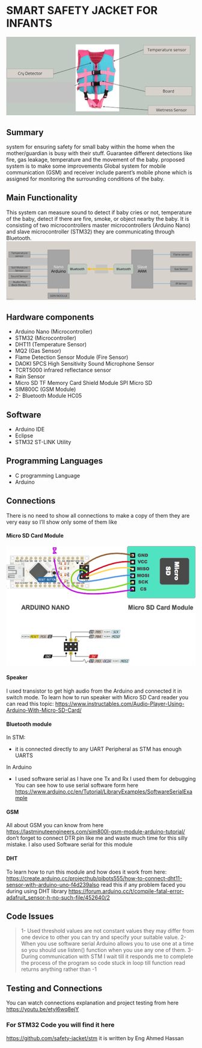 # SMART SAFETY JACKET FOR INFANTS
![alt text](https://github.com/MohamedOsamaAhmed/SMART-SAFETY-JACKET-FOR-INFANTS/blob/main/intro.JPG?raw=true)

## Summary
system for ensuring safety for small baby within the home when the mother/guardian is busy with their stuff. Guarantee different detections like fire, gas leakage, temperature and the movement of the baby. proposed system is to make some improvements Global system for mobile communication (GSM) and receiver include parent’s mobile phone which is assigned for monitoring the surrounding conditions of the baby.

## Main Functionality 
This system can measure sound to detect if baby cries or not, temperature of the baby, detect if there are fire, smoke, or object nearby the baby. It is consisting of two microcontrollers master microcontrollers (Arduino Nano) and slave microcontroller (STM32) they are communicating through Bluetooth.
![alt text](https://github.com/MohamedOsamaAhmed/SMART-SAFETY-JACKET-FOR-INFANTS/blob/main/main%20function.JPG?raw=true)

## Hardware components 
*	Arduino Nano (Microcontroller)
*	STM32 (Microcontroller)
*	DHT11 (Temperature Sensor)
*	MQ2 (Gas Sensor)
*	Flame Detection Sensor Module (Fire Sensor)
*	DAOKI 5PCS High Sensitivity Sound Microphone Sensor
*	TCRT5000 infrared reflectance sensor
*	Rain Sensor 
*	Micro SD TF Memory Card Shield Module SPI Micro SD
*	SIM800C (GSM Module) 
*	2- Bluetooth Module HC05

## Software
*	Arduino IDE
*	Eclipse
*	STM32 ST-LINK Utility

## Programming Languages 
*	C programming Language
*	Arduino 

## Connections 
There is no need to show all connections to make a copy of them they are very easy so I’ll show only some of them like 
#### Micro SD Card Module  
![alt text](https://github.com/MohamedOsamaAhmed/SMART-SAFETY-JACKET-FOR-INFANTS/blob/main/SDCard%20connections.png?raw=true)
    
#### Speaker 
I used transistor to get high audio from the Arduino and connected it in switch mode. To learn how to run speaker with Micro SD Card reader you can read this topic:
https://www.instructables.com/Audio-Player-Using-Arduino-With-Micro-SD-Card/

#### Bluetooth module
In STM:
*   it is connected directly to any UART Peripheral as STM has enough UARTS

In Arduino
*   I used software serial as I have one Tx and Rx I used them for debugging 
        You can see how to use serial software form here  https://www.arduino.cc/en/Tutorial/LibraryExamples/SoftwareSerialExample

#### GSM 
All about GSM you can know from here https://lastminuteengineers.com/sim800l-gsm-module-arduino-tutorial/ don’t forget to connect DTR pin like me and waste much time for this silly mistake. I also used Software serial for this module

#### DHT
To learn how to run this module and how does it work from here: https://create.arduino.cc/projecthub/pibots555/how-to-connect-dht11-sensor-with-arduino-uno-f4d239also read this if any problem faced you during using DHT library 
https://forum.arduino.cc/t/compile-fatal-error-adafruit_sensor-h-no-such-file/452640/2
        
## Code Issues 
>1-	Used threshold values are not constant values they may differ from one device to other you can try and specify your suitable value.
>2-	When you use software serial Arduino allows you to use one at a time so you should use listen() function when you use any one of them.
>3-	During communication with STM I wait till it responds me to complete the process of the program so code stuck in loop till function read returns anything rather than -1

## Testing and Connections
You can watch connections explanation and project testing from here 
	https://youtu.be/etyl6wq8ejY

### For STM32 Code you will find it here 
https://github.com/safety-jacket/stm
it is written by Eng Ahmed Hassan


    


